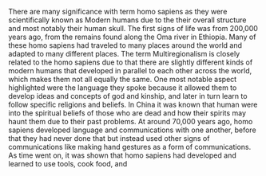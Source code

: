 There are many significance with term homo sapiens as they were scientifically known as Modern humans due to the their overall structure and most notably their human skull.  The first signs of life was from 200,000 years ago, from the remains found along the Oma river in Ethiopia. Many of these homo sapiens had traveled to many places around the world and adapted to many different places.  The term Multiregionalism is closely related to the homo sapiens due to that there are slightly different kinds of modern humans that developed in parallel to each other across the world, which makes them not all equally the same. One most notable aspect highlighted were the language they spoke because it allowed them to develop ideas and concepts of god and kinship, and later in turn learn to follow specific religions and beliefs. In China it was known that human were into the spiritual beliefs of those who are dead and how their spirits may haunt them due to their past problems. At around 70,000 years ago, homo sapiens developed language and communications with one another, before that they had never done that but instead used other signs of communications like making hand gestures as a form of communications. As time went on, it was shown that homo sapiens had developed and learned to use tools, cook food, and 
